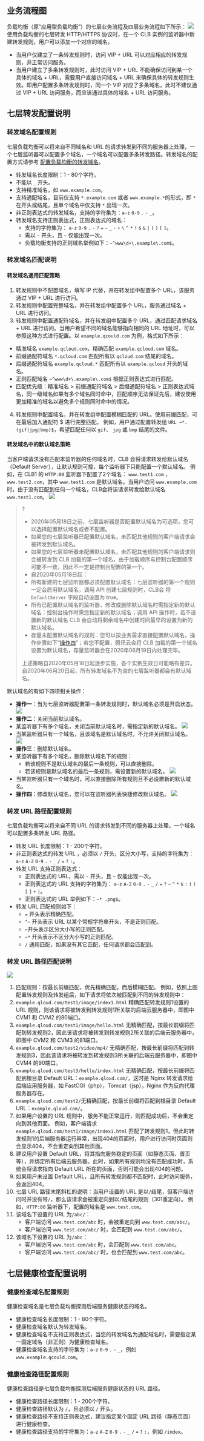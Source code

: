 ## 业务流程图
负载均衡（原“应用型负载均衡”）的七层业务流程及四层业务流程如下所示：
![](https://main.qcloudimg.com/raw/d9565f3cdca9d2856175903f91c4046a.png)
使用负载均衡的七层转发 HTTP/HTTPS 协议时，在一个 CLB 实例的监听器中新建转发规则，用户可以添加一个对应的域名。
- 当用户仅建立了一条转发规则时，访问 VIP + URL 可以对应相应的转发规则，并正常访问服务。
- 当用户建立了多条转发规则时，此时访问 VIP + URL 不能确保访问到某一个具体的域名 + URL，需要用户直接访问域名 + URL 来确保具体的转发规则生效。即用户配置多条转发规则时，同一个 VIP 对应了多条域名，此时不建议通过 VIP + URL 访问服务，而应该通过具体的域名 + URL 访问服务。

## 七层转发配置说明
### 转发域名配置规则
七层负载均衡可以将来自不同域名和 URL 的请求转发到不同的服务器上处理，一个七层监听器可以配置多个域名，一个域名可以配置多条转发路径。转发域名的配置方式请参考 [配置负载均衡的转发域名](https://cloud.tencent.com/document/product/214/6150)。
- 转发域名长度限制：1 - 80个字符。
- 不能以 `_` 开头。
- 支持精准域名，如 `www.example.com`。
- 支持通配域名，目前仅支持 `*.example.com` 或者 `www.example.*`的形式，即 `*` 在开头或结尾，且单个域名中仅支持 `*` 出现一次。
- 非正则表达式的转发域名，支持的字符集为：`a-z` `0-9` `.` `-` `_`。
- 转发域名支持正则表达式，正则表达式的域名：
  - 支持的字符集为： `a-z` `0-9` `.` `-` `?` `=` `~` `_` `-` `+` <code>\\</code> `^` `*` `!` `$` `&` `|` `(` `)` `[` `]`。
  - 需以 `~` 开头，且 `~` 仅能出现一次。
  - 负载均衡支持的正则域名举例如下：`~^www\d+\.example\.com$`。

### 转发域名匹配说明
#### 转发域名通用匹配策略
1. 转发规则中不配置域名，填写 IP 代替，并在转发组中配置多个 URL，该服务通过 VIP + URL 进行访问。
2. 转发规则中配置完整域名，并在转发组中配置多个 URL，服务通过域名 + URL 进行访问。
3. 转发规则中配置通配符域名，并在转发组中配置多个 URL，通过匹配请求域名 + URL 进行访问。当用户希望不同的域名能够指向相同的 URL 地址时，可以参照这种方式进行配置。以 `example.qcould.com` 为例，格式如下所示：
 - 精准域名 `example.qcloud.com`，精确匹配 `example.qcloud.com` 域名。
 - 前缀通配符域名 `*.qcloud.com` 匹配所有以 `qcloud.com` 结尾的域名。
 - 后缀通配符域名 `example.qcloud.*` 匹配所有以 `example.qcloud` 开头的域名。
 - 正则匹配域名 `~^www\d+\.example\.com$` 根据正则表达式进行匹配。
 - 匹配优先级：精准域名 > 前缀通配符域名 > 后缀通配符域名 > 正则表达式域名，同一级域名如果有多个域名同时命中，匹配顺序无法保证先后，建议使用更加精准的域名以避免多个规则同时命中的情况。
4. 转发规则中配置域名，并在转发组中配置模糊匹配的 URL。使用前缀匹配，可在最后加入通配符 $ 进行完整匹配。
例如，用户通过配置转发组 `URL ~*.(gif|jpg|bmp)$`，希望匹配任何以 `gif`、 `jpg` 或 `bmp` 结尾的文件。

#### 转发域名中的默认域名策略[](id:default)
当客户端请求没有匹配本监听器的任何域名时，CLB 会将请求转发给默认域名（Default Server），让默认规则可控，每个监听器下只能配置一个默认域名。
例如，在 CLB1 的 `HTTP:80` 监听器下配置了2个域名： `www.test1.com` ，`www.test2.com`，其中 `www.test1.com` 是默认域名。当用户访问 `www.example.com` 时，由于没有匹配到任何一个域名，CLB会将该请求转发给默认域名 `www.test1.com`。
![](https://main.qcloudimg.com/raw/925984cd1e0e473987dcb1fd9834d85e.png)

>?
>- 2020年05月18日之前，七层监听器是否配置默认域名为可选项，您可以选择配置默认域名或者不配置。
>  - 如果您的七层监听器已配置默认域名，未匹配其他规则的客户端请求会被转发到默认域名。
>  - 如果您的七层监听器未配置默认域名，未匹配其他规则的客户端请求则会被转发到 CLB 加载的第一个域名，由于加载顺序与控制台配置顺序可能不一致，因此不一定是控制台配置的第一个。 
>- 自2020年05月18日起：
>  - 所有新建的七层监听器都必须配置默认域名：七层监听器的第一个规则一定会启用默认域名，调用 API 创建七层规则时，CLB会 将 `DefaultServer` 字段自动设置为 true。
>  - 所有已配置默认域名的监听器，修改或删除默认域名时需指定新的默认域名：控制台操作时需您指定新的默认域名；调用 API 操作时，若不设置新的默认域名 CLB 会自动将剩余域名中创建时间最早的设置为新的默认域名。
>  - 存量未配置默认域名的规则：您可以按业务需求直接配置默认域名，操作步骤如下“[操作四](#step4)”；若您不配置，腾讯云会将 CLB 加载的第一个域名设置为默认域名，存量监听器会在2020年06月19日内处理完毕。
>
>上述策略自2020年05月18日起逐步实施，各个实例生效日可能略有差异。自2020年06月20日起，所有转发域名不为空的七层监听器都会有默认域名。

默认域名的有如下四项相关操作：
- **操作一**：当为七层监听器配置第一条转发规则时，默认域名必须是开启状态。
![](https://main.qcloudimg.com/raw/8e00d87be88a9ed24e6f4abd46f583d7.png)
- **操作二**：关闭当前默认域名。
 - 某监听器下有多个域名，关闭当前默认域名时，需指定新的默认域名。
![](https://main.qcloudimg.com/raw/0321f81141942652c482a96c76b90a07.png)
 - 当某监听器只有一个域名，且该域名是默认域名时，不允许关闭默认域名。
![](https://main.qcloudimg.com/raw/ee5377244e6fca078b63e562bf686f3f.png)
- **操作三**：删除默认域名。
 - 某监听器下有多个域名，删除默认域名下的规则：
   - 若该规则不是默认域名的最后一条规则，可以直接删除。
   - 若该规则是默认域名的最后一条规则，需设置新的默认域名。
![](https://main.qcloudimg.com/raw/d5f80f78c337b16313ea2fb6acedf45c.png)
 - 当某监听器只有一个域名时，可以直接删除所有规则且不必设置新的默认域名。
- <span id = "step4"></span>**操作四**：修改默认域名，您可以在监听器列表快捷修改默认域名。
![](https://main.qcloudimg.com/raw/b37a8fd9c04c2e14218b6f671b2693e3.png)

### 转发 URL 路径配置规则
七层负载均衡可以将来自不同 URL 的请求转发到不同的服务器上处理，一个域名可以配置多条转发 URL 路径。
- 转发 URL 长度限制：1 - 200个字符。
- 非正则表达式的转发 URL ，必须以 `/` 开头，区分大小写，支持的字符集为：`a-z` `A-Z` `0-9` `.` `-` `_` `/` `=` `?` `:`。
- 转发 URL 支持正则表达式：
  - 正则表达式的 URL，需以 `~` 开头，且 `~` 仅能出现一次。
  - 正则表达式的 URL 支持的字符集为： `a-z` `A-Z` `0-9` `.` `-` `_` `/` `=` `?` `~` `^` `*` `$` `:` `(` `)` `[` `]` `+`  `|`。
  - 正则表达式的 URL 举例如下：`~* .png$`。
- 转发 URL 匹配规则如下：
   - `=` 开头表示精确匹配。
   - `^~` 开头表示 URL 以某个常规字符串开头，不是正则匹配。
   - `~`开头表示区分大小写的正则匹配。
   - `~*` 开头表示不区分大小写的正则匹配。
   - `/` 通用匹配，如果没有其它匹配，任何请求都会匹配到。

### 转发 URL 路径匹配说明
![](https://main.qcloudimg.com/raw/28d4eec3e0abd233b85c30de1193e872.png)
1. 匹配规则：按最长前缀匹配，优先精确匹配，而后模糊匹配。
例如，依照上图配置转发规则及转发组后，如下请求将依次被匹配到不同的转发规则中：
 1. `example.qloud.com/test1/image/index1.html` 精确匹配转发规则1设置的 URL 规则，则该请求将被转发到转发规则1所关联的后端云服务器中，即图中 CVM1 和 CVM2 的80端口。
 2. `example.qloud.com/test1/image/hello.html` 无精确匹配，按最长前缀将匹配到转发规则2，因此该请求将被转发到转发规则2所关联的后端云服务器中，即图中 CVM2 和 CVM3 的81端口。
 3. `example.qloud.com/test2/video/mp4/` 无精确匹配，按最长前缀将匹配到转发规则3，因此该请求将被转发到转发规则3所关联的后端云服务器中，即图中 CVM4 的90端口。 
 4. `example.qloud.com/test3/hello/index.html` 无精确匹配，按最长前缀将匹配到根目录 Default URL：`example.qloud.com/`，这时是 Nginx 转发请求给后端应用服务器，如 FastCGI（php），Tomcat（jsp），Nginx 作为反向代理服务器存在。
 5. `example.qloud.com/test2/`无精确匹配，按最长前缀将匹配到根目录 Default URL：`example.qloud.com/`。
2. 如果用户设置的 URL 规则中，服务不能正常运行，则匹配成功后，不会重定向到其他页面。
例如，客户端请求 `example.qloud.com/test1/image/index1.html` 匹配了转发规则1，但此时转发规则1的后端服务器运行异常，出现404的页面时，用户进行访问时页面则会显示404，不会重定向到其他页面。
3. 建议用户设置 Default URL，将其指向服务稳定的页面（如静态页面、首页等），并绑定所有后端云服务器。此时，如果所有规则均没有匹配成功时，系统会将请求指向 Default URL 所在的页面，否则可能会出现404的问题。
4. 如果用户未设置 Default URL，且所有转发规则都不匹配时，此时访问服务，会返回404。
5. 七层 URL 路径末尾斜杠的说明：当用户设置的 URL 是以`/`结尾，但客户端访问时并没有带`/`，那么该请求会被重定向到以`/`结尾的规则（301重定向）。
例如，`HTTP:80` 监听器下，配置的域名是 `www.test.com`。
 1. 该域名下设置的 URL 为`/abc/`：
     - 客户端访问 `www.test.com/abc` 时，会被重定向到 `www.test.com/abc/`。
     - 客户端访问 `www.test.com/abc/` 时，会匹配到 `www.test.com/abc/`。
 2. 该域名下设置的 URL 为`/abc`：
     - 客户端访问 `www.test.com/abc` 时，会匹配到 `www.test.com/abc`。
     - 客户端访问 `www.test.com/abc/` 时，也会匹配到 `www.test.com/abc`。

## 七层健康检查配置说明
### 健康检查域名配置规则
健康检查域名是七层负载均衡探测后端服务健康状态的域名。
- 健康检查域名长度限制：1 - 80个字符。
- 健康检查域名默认为转发域名。
- 健康检查域名不支持正则表达式，当您的转发域名为通配域名时，需要指定某一固定域名（非正则）为健康检查域名。
- 健康检查域名支持的字符集为：`a-z` `0-9` `.` `-` `_`，例如 `www.example.qcould.com`。

### 健康检查路径配置规则
健康检查路径是七层负载均衡探测后端服务健康状态的 URL 路径。
- 健康检查路径长度限制：1 - 200个字符。
- 健康检查路径默认为 `/`，且必须以 `/` 开头。
- 健康检查路径不支持正则表达式，建议指定某个固定 URL 路径（静态页面）进行健康检查。
- 健康检查路径支持的字符集为：`a-z` `A-Z` `0-9` `.` `-` `_` `/` `=` `?` `:`，例如 `/index`。

